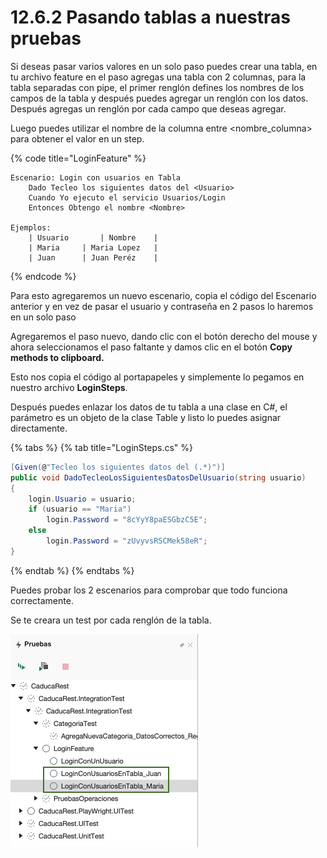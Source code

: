 # 12.6.2 Pasando tablas a nuestras pruebas

Si deseas pasar varios valores en un solo paso puedes crear una tabla, en tu archivo feature en el paso agregas una tabla con 2 columnas, para la tabla separadas con pipe, el primer renglón defines los nombres de los campos de la tabla y después puedes agregar un renglón con los datos. Después agregas un renglón por cada campo que deseas agregar.

Luego puedes utilizar el nombre de la columna entre \<nombre\_columna> para obtener el valor en un step.

{% code title="LoginFeature" %}
```gherkin
Escenario: Login con usuarios en Tabla
	Dado Tecleo los siguientes datos del <Usuario>
	Cuando Yo ejecuto el servicio Usuarios/Login
	Entonces Obtengo el nombre <Nombre>

Ejemplos: 
    | Usuario		| Nombre	|
    | Maria		| Maria Lopez	|
    | Juan		| Juan Peréz	|
```
{% endcode %}

Para esto agregaremos un nuevo escenario, copia el código del Escenario anterior y en vez de pasar el usuario y contraseña en 2 pasos lo haremos en un solo paso

Agregaremos el paso nuevo, dando clic con el botón derecho del mouse y ahora seleccionamos el paso faltante y damos clic en el botón **Copy methods to clipboard.**

Esto nos copia el código al portapapeles y simplemente lo pegamos en nuestro archivo **LoginSteps**.

Después puedes enlazar los datos de tu tabla a una clase en C#, el parámetro es un objeto de la clase Table y listo lo puedes asignar directamente.

{% tabs %}
{% tab title="LoginSteps.cs" %}
```csharp
[Given(@"Tecleo los siguientes datos del (.*)")]
public void DadoTecleoLosSiguientesDatosDelUsuario(string usuario)
{
    login.Usuario = usuario;
    if (usuario == "Maria")
        login.Password = "8cYyY8paESGbzC5E";
    else
        login.Password = "zUvyvsRSCMek58eR";
}
```
{% endtab %}
{% endtabs %}

Puedes probar los 2 escenarios para comprobar que todo funciona correctamente.

Se te creara un test por cada renglón de la tabla.

![](<../../.gitbook/assets/image (618) (1) (1).png>)
